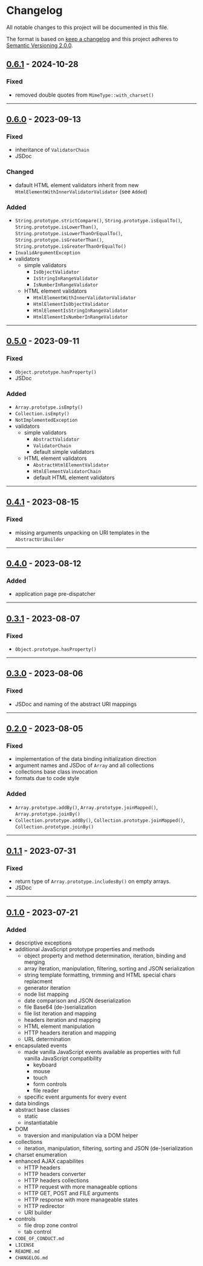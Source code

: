 # Changelog

All notable changes to this project will be documented in this file.

The format is based on [keep a changelog][xtlink-keep-a-changelog]
and this project adheres to [Semantic Versioning 2.0.0][xtlink-semantic-versioning].

## [0.6.1] - 2024-10-28

### Fixed

* removed double quotes from `MimeType::with_charset()`

[0.6.1]: https://github.com/codekandis/jotunheim/compare/0.6.0..0.6.1

---
## [0.6.0] - 2023-09-13

### Fixed

* inheritance of `ValidatorChain`
* JSDoc

### Changed

* dafault HTML element validators inherit from new `HtmlElementWithInnerValidatorValidator` (see `Added`)

### Added

* `String.prototype.strictCompare()`, `String.prototype.isEqualTo()`, `String.prototype.isLowerThan()`, `String.prototype.isLowerThanOrEqualTo()`, `String.prototype.isGreaterThan()`, `String.prototype.isGreaterThanOrEqualTo()`
* `InvalidArgumentException`
* validators
  * simple validators
    * `IsObjectValidator`
    * `IsStringInRangeValidator`
    * `IsNumberInRangeValidator`
  * HTML element validators
    * `HtmlElementWithInnerValidatorValidator`
    * `HtmlElementIsObjectValidator`
    * `HtmlElementIsStringInRangeValidator`
    * `HtmlElementIsNumberInRangeValidator`

[0.6.0]: https://github.com/codekandis/jotunheim/compare/0.5.0..0.6.0

---
## [0.5.0] - 2023-09-11

### Fixed

* `Object.prototype.hasProperty()`
* JSDoc

### Added

* `Array.prototype.isEmpty()`
* `Collection.isEmpty()`
* `NotImplementedException`
* validators
  * simple validators
    * `AbstractValidator`
    * `ValidatorChain`
    * default simple validators
  * HTML element validators
    * `AbstractHtmlElementValidator`
    * `HtmlElementValidatorChain`
    * default HTML element validators

[0.5.0]: https://github.com/codekandis/jotunheim/compare/0.4.1..0.5.0

---
## [0.4.1] - 2023-08-15

### Fixed

* missing arguments unpacking on URI templates in the `AbstractUriBuilder`

[0.4.1]: https://github.com/codekandis/jotunheim/compare/0.4.0..0.4.1

---
## [0.4.0] - 2023-08-12

### Added

* application page pre-dispatcher

[0.4.0]: https://github.com/codekandis/jotunheim/compare/0.3.1..0.4.0

---
## [0.3.1] - 2023-08-07

### Fixed

* `Object.prototype.hasProperty()`

[0.3.1]: https://github.com/codekandis/jotunheim/compare/0.3.0..0.3.1

---
## [0.3.0] - 2023-08-06

### Fixed

* JSDoc and naming of the abstract URI mappings

[0.3.0]: https://github.com/codekandis/jotunheim/compare/0.2.0..0.3.0

---
## [0.2.0] - 2023-08-05

### Fixed

* implementation of the data binding initialization direction
* argument names and JSDoc of `Array` and all collections
* collections base class invocation
* formats due to code style

### Added

* `Array.prototype.addBy()`, `Array.prototype.joinMapped()`, `Array.prototype.joinBy()`
* `Collection.prototype.addBy()`, `Collection.prototype.joinMapped()`, `Collection.prototype.joinBy()`

[0.2.0]: https://github.com/codekandis/jotunheim/compare/0.1.1..0.2.0

---
## [0.1.1] - 2023-07-31

### Fixed

* return type of `Array.prototype.includesBy()` on empty arrays.
* JSDoc

[0.1.1]: https://github.com/codekandis/jotunheim/compare/0.1.0..0.1.1

---
## [0.1.0] - 2023-07-21

### Added

* descriptive exceptions
* additional JavaScript prototype properties and methods
  * object property and method determination, iteration, binding and merging
  * array iteration, manipulation, filtering, sorting and JSON serialization
  * string template formatting, trimming and HTML special chars replacment
  * generator iteration
  * node list mapping
  * date comparison and JSON deserialization
  * file Base64 (de-)serialization
  * file list iteration and mapping
  * headers iteration and mapping
  * HTML element manipulation
  * HTTP headers iteration and mapping
  * URL determination
* encapsulated events
  * made vanilla JavaScript events available as properties with full vanilla JavaScript compatibility
    * keyboard
    * mouse
    * touch
    * form controls
    * file reader
  * specific event arguments for every event
* data bindings
* abstract base classes
  * static
  * instantiatable
* DOM
  * traversion and manipulation via a DOM helper
* collections
  * iteration, manipulation, filtering, sorting and JSON (de-)serialization
* charset enumeration
* enhanced AJAX capabilites
  * HTTP headers
  * HTTP headers converter
  * HTTP headers collections
  * HTTP request with more manageable options
  * HTTP GET, POST and FILE arguments
  * HTTP response with more manageable states
  * HTTP redirector
  * URI builder
* controls
    * file drop zone control
    * tab control
* `CODE_OF_CONDUCT.md`
* `LICENSE`
* `README.md`
* `CHANGELOG.md`

[0.1.0]: https://github.com/codekandis/jotunheim/tree/0.1.0



[xtlink-keep-a-changelog]: http://keepachangelog.com/en/1.1.0/
[xtlink-semantic-versioning]: http://semver.org/spec/v2.0.0.html
